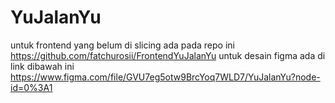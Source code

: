 # YuJalanYu
untuk frontend yang belum di slicing ada pada repo ini
https://github.com/fatchurosii/FrontendYuJalanYu
untuk desain figma ada di link dibawah ini
https://www.figma.com/file/GVU7eg5otw9BrcYoq7WLD7/YuJalanYu?node-id=0%3A1
